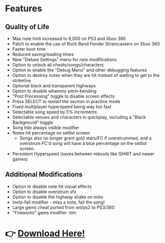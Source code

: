# Features

## Quality of Life
* Max note limit increased to 8,000 on PS3 and Xbox 360
* Patch to enable the use of Rock Band Fender Stratocasters on Xbox 360
* Faster boot time
* Reduced saving/loading times
* New "Deluxe Settings" menu for new modifications
* Option to unlock all cheats/songs/characters
* Option to enable the "Debug Menu" and other debugging features
* Option to destroy notes when they are hit instead of waiting to get to the strikeline
* Optional black and transparent highways
* Option to disable whammy pitch-bending
* "Post Processing" toggle to disable screen effects
* Press SELECT to restart the section in practice mode
* Fixed multiplayer hyperspeed being way too fast
* Selectable song speed by 5% increments
* Selectable venues and characters in quickplay, including a "Black Background" toggle
* Song title always visible modifier
* Notes hit percentage on setlist screen
	* Songs also no longer grant gold stars/FC if overstrummed, and a overstrum FC'd song will have a blue percentage on the setlist screen.
* Persistent Hyperspeed (saves between reboots like GHWT and newer games)

## Additional Modifications
* Option to disable note hit visual effects
* Option to disable overstrum sfx
* Option to disable the highway shake on miss
* Insta-fail modifier - miss a note, fail the song!
* Large gems cheat ported from wii/ps2 to PS3/360
* "Fireworks" gems modifier :tim:

# 👉 [Download Here!](https://github.com/nsneverhax/guitar-hero-3-deluxe#%EF%B8%8F-what-youll-need)
